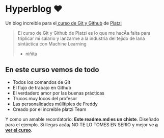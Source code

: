 # Hyperblog  ❤

Un blog increible para el[ curso de Git y Github](https://platzi.com/cursos/git-github/ " curso de Git y Github") de [Platzi](https://platzi.com/ "Platzi")
> El curso de Git y Github de Platzi es lo que me hacÃ­a falta para triplicar mi salario y lanzarme a la industria del tejido de lana sintáctica con Machine Learning
> - niñita

## En este curso vemos de todo
* Todos los comandos de Git
* El flujo de trabajo en Github
* El verdadero amor por las buenas prácticas
* Trucos muy locos del profesor
* Las personalidades múlltiples de Freddy
* Creado por el increible platzi Team

Y como un amable recordatorio: **Este readme.md es un chiste**.  Diseñado para el ejemplo. Si llegas acáa¡ NO TE LO TOMES EN SERIO y mejor ve [**a ver el curso**](https://platzi.com/cursos/git-github/ "a ver el curso").